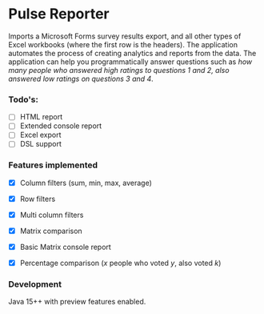 # Pulse Reporter

Imports a Microsoft Forms survey results export, and all other types of Excel workbooks (where the first row is the headers). The application automates the process of creating analytics and reports from the data. The application can help you programmatically answer questions such as _how many people who answered high ratings to questions 1 and 2, also answered low ratings on questions 3 and 4_.

### Todo's:

- [ ] HTML report
- [ ] Extended console report
- [ ] Excel export
- [ ] DSL support
  
### Features implemented
- [x] Column filters (sum, min, max, average)
- [x] Row filters
- [x] Multi column filters
- [x] Matrix comparison
- [x] Basic Matrix console report
- [x] Percentage comparison (_x_ people who voted _y_, also voted _k_)


### Development
Java 15++ with preview features enabled.
